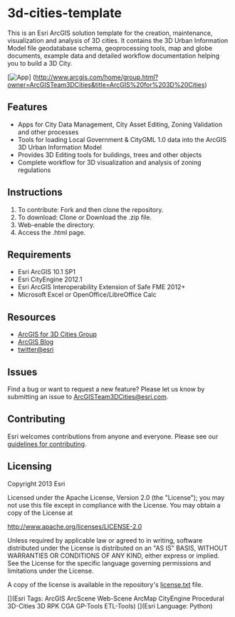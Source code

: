 # 3d-cities-template

This is an Esri ArcGIS solution template for the creation, maintenance, visualization and analysis of 3D cities. It contains the 3D Urban Information Model file geodatabase schema, geoprocessing tools, map and globe documents, example data and detailed workflow documentation helping you to build a 3D City.

[![App](https://github.com/Esri/3d-cities-template/raw/master/3d-cities-template.png "Zoning Designer results in the Web Viewer")] (http://www.arcgis.com/home/group.html?owner=ArcGISTeam3DCities&title=ArcGIS%20for%203D%20Cities)

## Features
* Apps for City Data Management, City Asset Editing, Zoning Validation and other processes
* Tools for loading Local Government & CityGML 1.0 data into the ArcGIS 3D Urban Information Model
* Provides 3D Editing tools for buildings, trees and other objects
* Complete workflow for 3D visualization and analysis of zoning regulations

## Instructions

1.	To contribute: Fork and then clone the repository.  
2.	To download: Clone or Download the .zip file.
3. Web-enable the directory.
4. Access the .html page.

## Requirements

* Esri ArcGIS 10.1 SP1
* Esri CityEngine 2012.1
* Esri ArcGIS Interoperability Extension of Safe FME 2012+
* Microsoft Excel or OpenOffice/LibreOffice Calc

## Resources

* [ArcGIS for 3D Cities Group](http://www.arcgis.com/home/group.html?owner=ArcGISTeam3DCities&title=ArcGIS%20for%203D%20Cities)
* [ArcGIS Blog](http://blogs.esri.com/esri/arcgis/)
* [twitter@esri](http://twitter.com/esri)

## Issues

Find a bug or want to request a new feature?  Please let us know by submitting an issue to ArcGISTeam3DCities@esri.com.

## Contributing

Esri welcomes contributions from anyone and everyone. Please see our [guidelines for contributing](https://github.com/esri/contributing).

## Licensing
Copyright 2013 Esri

Licensed under the Apache License, Version 2.0 (the "License");
you may not use this file except in compliance with the License.
You may obtain a copy of the License at

   http://www.apache.org/licenses/LICENSE-2.0

Unless required by applicable law or agreed to in writing, software
distributed under the License is distributed on an "AS IS" BASIS,
WITHOUT WARRANTIES OR CONDITIONS OF ANY KIND, either express or implied.
See the License for the specific language governing permissions and
limitations under the License.

A copy of the license is available in the repository's [license.txt]( https://raw.github.com/Esri/3d-cities-template/master/license.txt) file.

[](Esri Tags: ArcGIS ArcScene Web-Scene ArcMap CityEngine Procedural 3D-Cities 3D RPK CGA GP-Tools ETL-Tools)
[](Esri Language: Python)
